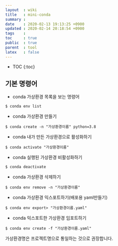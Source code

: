 ```yaml
---
layout  : wiki
title   : mini-conda 
summary : 
date    : 2020-02-13 19:13:25 +0900
updated : 2020-02-14 20:18:54 +0900
tags    : 
toc     : true
public  : true
parent  : tool
latex   : false
---
```

* TOC
{:toc}

## 기본 명령어

* conda 가상환경 목록을 보는 명령어

```shell
$ conda env list
```

* conda 가상환경 만들기

```shell 
$ conda create -n "가상환경이름" python=3.8
```

* conda 내가 만든 가상환경으로 활성화하기

```shell
$ conda activate "가상환경이름"
```

* conda 실행된 가상환경 비활성화하기

```shell
$ conda deactivate
```

* conda 가상환경 삭제하기

```shell
$ conda env remove -n "가상환경이름"
```

* conda 가상환경 익스포트하기(배포용 yaml만들기)

```shell
$ conda env export> "가상환경이름.yaml"
```

* conda 익스포트한 가상환경 임포트하기

```shell
$ conda env create -f "가상환경이름.yaml"
```

가상환경명은 프로젝트명으로 통일하는 것으로 권장합니다.
